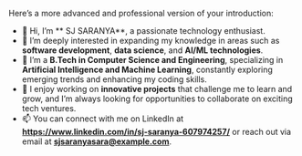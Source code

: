 Here’s a more advanced and professional version of your introduction:

- 👋 Hi, I’m ** SJ SARANYA**, a passionate technology enthusiast.
- 👀 I’m deeply interested in expanding my knowledge in areas such as **software development**, **data science**, and **AI/ML technologies**.
- 🌱 I’m a **B.Tech in Computer Science and Engineering**, specializing in **Artificial Intelligence and Machine Learning**, constantly exploring emerging trends and enhancing my coding skills.
- 💼 I enjoy working on **innovative projects** that challenge me to learn and grow, and I’m always looking for opportunities to collaborate on exciting tech ventures.
- 📫 You can connect with me on LinkedIn at **https://www.linkedin.com/in/sj-saranya-607974257/** or reach out via email at **sjsaranyasara@example.com**.



<!---
Saranya-max-ux/Saranya-max-ux is a ✨ special ✨ repository because its `README.md` (this file) appears on your GitHub profile.
You can click the Preview link to take a look at your changes.
--->
